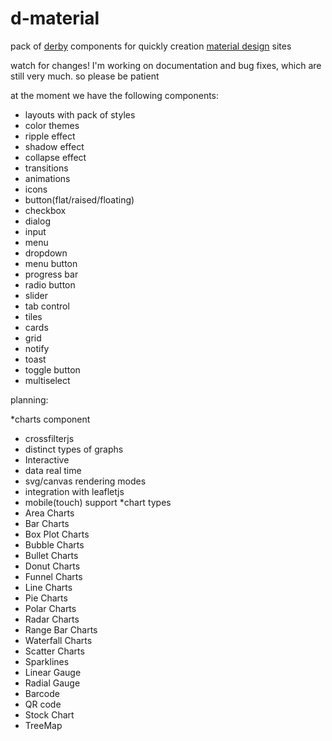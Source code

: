 d-material
==========

pack of [derby](https://github.com/derbyjs/derby) components for quickly creation [material design](https://www.google.com/design/spec/material-design/introduction.html) sites

watch for changes!
I'm working on documentation and bug fixes, which are still very much.
so please be patient

at the moment we have the following components:

- layouts with pack of styles
- color themes
- ripple effect
- shadow effect
- collapse effect
- transitions
- animations
- icons
- button(flat/raised/floating)
- checkbox
- dialog
- input
- menu
- dropdown
- menu button
- progress bar
- radio button
- slider
- tab control
- tiles
- cards
- grid
- notify
- toast
- toggle button
- multiselect

planning:

*charts component
- crossfilterjs
- distinct types of graphs
- Interactive
- data real time
- svg/canvas rendering modes
- integration with leafletjs
- mobile(touch) support
*chart types
- Area Charts
- Bar Charts
- Box Plot Charts
- Bubble Charts
- Bullet Charts
- Donut Charts
- Funnel Charts
- Line Charts
- Pie Charts
- Polar Charts
- Radar Charts
- Range Bar Charts
- Waterfall Charts
- Scatter Charts
- Sparklines
- Linear Gauge
- Radial Gauge
- Barcode
- QR code
- Stock Chart
- TreeMap




